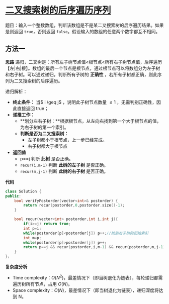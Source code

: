 # [二叉搜索树的后序遍历序列](https://leetcode-cn.com/problems/er-cha-sou-suo-shu-de-hou-xu-bian-li-xu-lie-lcof/)

题目：输入一个整数数组，判断该数组是不是某二叉搜索树的后序遍历结果。如果是则返回 `true`，否则返回 `false`。假设输入的数组的任意两个数字都互不相同。



## 方法一

**思路** 递归，二叉树是：所有左子树节点值<根节点<所有右子树节点值，后序遍历【左|右|根】。数组的最后一个节点是根节点，通过根节点可以将数组分为左子树和右子树。可以通过递归，判断所有子树的 **正确性** ，若所有子树都正确，则此序列为二叉搜索树的后序遍历。



递归解析：

* **终止条件：** 当$ i \geq j$ ，说明此子树节点数量 $\leq 1$ ，无需判别正确性，因此直接返回 true；
* **递推工作：**
  * **划分左右子树：**根据根节点，从左向右找到第一个大于根节点的值，为右子树的第一个索引。
  * **判断是否为二叉搜索树：**
    * 左子树都小于根节点，上一步已经完成。
    * 右子树都大于根节点
* **返回值**
  * p==j 判断 **此树** 是否正确。
  * `recur(i,m-1)` 判断 **此树的左子树** 是否正确。
  * `recur(m,j-1)`  判断 **此树的右子树** 是否正确。



**代码**

```C++
class Solution {
public:
    bool verifyPostorder(vector<int>& postorder) {
        return recur(postorder,0,postorder.size()-1);
    }

    bool recur(vector<int> postorder,int i,int j){
        if(i>=j) return true;
        int p=i;
        while(postorder[p]<postorder[j]) p++;//找到右子树的起始索引
        int m=p;
        while(postorder[p]>postorder[j]) p++;
        return p==j && recur(postorder,i,m-1) && recur(postorder,m,j-1);
    }
};
```



**复杂度分析**

* Time complexity：$O(N^2)$，最差情况下（即当树退化为链表），每轮递归都需遍历树所有节点，占用 $O(N)$。
* Space complexity：$O(N)$，最差情况下（即当树退化为链表），递归深度将达到 N。